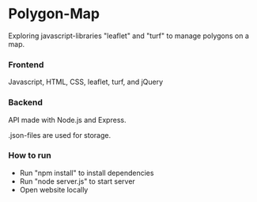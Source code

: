 # Polygon-Map
Exploring javascript-libraries "leaflet" and "turf" to manage polygons on a map.

### Frontend
Javascript, HTML, CSS, leaflet, turf, and jQuery

### Backend
API made with Node.js and Express.

.json-files are used for storage.

### How to run
* Run "npm install" to install dependencies
* Run "node server.js" to start server
* Open website locally


